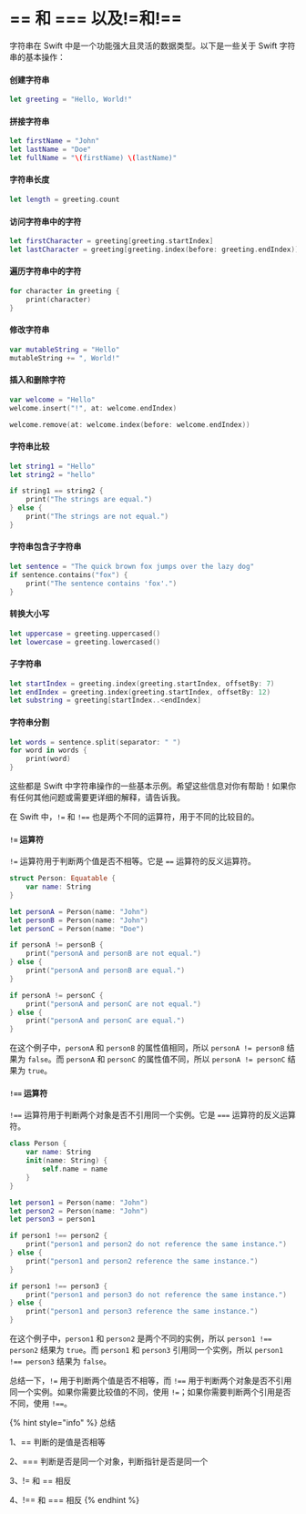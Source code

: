 # == 和 === 以及!=和!==

字符串在 Swift 中是一个功能强大且灵活的数据类型。以下是一些关于 Swift 字符串的基本操作：

#### 创建字符串

```swift
let greeting = "Hello, World!"
```

#### 拼接字符串

```swift
let firstName = "John"
let lastName = "Doe"
let fullName = "\(firstName) \(lastName)"
```

#### 字符串长度

```swift
let length = greeting.count
```

#### 访问字符串中的字符

```swift
let firstCharacter = greeting[greeting.startIndex]
let lastCharacter = greeting[greeting.index(before: greeting.endIndex)]
```

#### 遍历字符串中的字符

```swift
for character in greeting {
    print(character)
}
```

#### 修改字符串

```swift
var mutableString = "Hello"
mutableString += ", World!"
```

#### 插入和删除字符

```swift
var welcome = "Hello"
welcome.insert("!", at: welcome.endIndex)

welcome.remove(at: welcome.index(before: welcome.endIndex))
```

#### 字符串比较

```swift
let string1 = "Hello"
let string2 = "hello"

if string1 == string2 {
    print("The strings are equal.")
} else {
    print("The strings are not equal.")
}
```

#### 字符串包含子字符串

```swift
let sentence = "The quick brown fox jumps over the lazy dog"
if sentence.contains("fox") {
    print("The sentence contains 'fox'.")
}
```

#### 转换大小写

```swift
let uppercase = greeting.uppercased()
let lowercase = greeting.lowercased()
```

#### 子字符串

```swift
let startIndex = greeting.index(greeting.startIndex, offsetBy: 7)
let endIndex = greeting.index(greeting.startIndex, offsetBy: 12)
let substring = greeting[startIndex..<endIndex]
```

#### 字符串分割

```swift
let words = sentence.split(separator: " ")
for word in words {
    print(word)
}
```

这些都是 Swift 中字符串操作的一些基本示例。希望这些信息对你有帮助！如果你有任何其他问题或需要更详细的解释，请告诉我。



在 Swift 中，`!=` 和 `!==` 也是两个不同的运算符，用于不同的比较目的。

#### `!=` 运算符

`!=` 运算符用于判断两个值是否不相等。它是 `==` 运算符的反义运算符。

```swift
struct Person: Equatable {
    var name: String
}

let personA = Person(name: "John")
let personB = Person(name: "John")
let personC = Person(name: "Doe")

if personA != personB {
    print("personA and personB are not equal.")
} else {
    print("personA and personB are equal.")
}

if personA != personC {
    print("personA and personC are not equal.")
} else {
    print("personA and personC are equal.")
}
```

在这个例子中，`personA` 和 `personB` 的属性值相同，所以 `personA != personB` 结果为 `false`。而 `personA` 和 `personC` 的属性值不同，所以 `personA != personC` 结果为 `true`。

#### `!==` 运算符

`!==` 运算符用于判断两个对象是否不引用同一个实例。它是 `===` 运算符的反义运算符。

```swift
class Person {
    var name: String
    init(name: String) {
        self.name = name
    }
}

let person1 = Person(name: "John")
let person2 = Person(name: "John")
let person3 = person1

if person1 !== person2 {
    print("person1 and person2 do not reference the same instance.")
} else {
    print("person1 and person2 reference the same instance.")
}

if person1 !== person3 {
    print("person1 and person3 do not reference the same instance.")
} else {
    print("person1 and person3 reference the same instance.")
}
```

在这个例子中，`person1` 和 `person2` 是两个不同的实例，所以 `person1 !== person2` 结果为 `true`。而 `person1` 和 `person3` 引用同一个实例，所以 `person1 !== person3` 结果为 `false`。

总结一下，`!=` 用于判断两个值是否不相等，而 `!==` 用于判断两个对象是否不引用同一个实例。如果你需要比较值的不同，使用 `!=`；如果你需要判断两个引用是否不同，使用 `!==`。



{% hint style="info" %}
总结

1、== 判断的是值是否相等

2、=== 判断是否是同一个对象，判断指针是否是同一个

3、!= 和 == 相反

4、!== 和 === 相反
{% endhint %}



